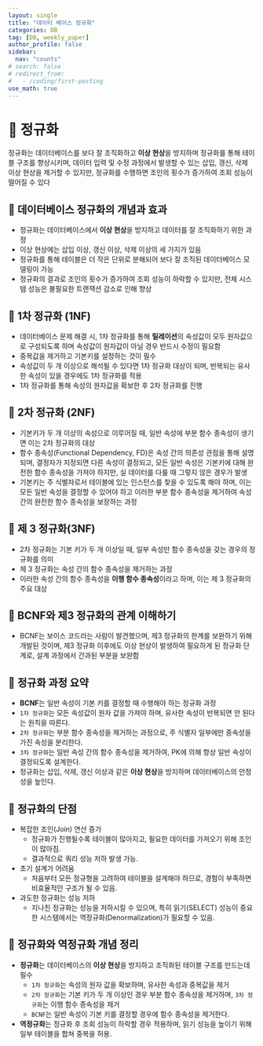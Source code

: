 ```yaml
---
layout: single
title: "데이터 베이스 정규화"
categories: DB
tag: [DB, weekly_paper]
author_profile: false
sidebar:
  nav: "counts"
# search: false
# redirect_from:
#   - /coding/first-posting
use_math: true
---
```


# 👑 정규화

정규화는 데이터베이스를 보다 잘 조직화하고 **이상 현상**을 방지하며 정규화를 통해 테이블 구조를 향상시키며, 데이터 입력 및 수정 과정에서 발생할 수 있는 삽입, 갱신, 삭제 이상 현상을 제거할 수 있지만, 정규화를 수행하면 조인의 횟수가 증가하여 조회 성능이 떨어질 수 있다

## 🌟 데이터베이스 정규화의 개념과 효과

- 정규화는 데이터베이스에서 **이상 현상**을 방지하고 데이터를 잘 조직화하기 위한 과정
- 이상 현상에는 삽입 이상, 갱신 이상, 삭제 이상의 세 가지가 있음
- 정규화를 통해 테이블은 더 작은 단위로 분해되어 보다 잘 조직된 데이터베이스 모델링이 가능
- 정규화의 결과로 조인의 횟수가 증가하여 조회 성능이 하락할 수 있지만, 전체 시스템 성능은 불필요한 트랜잭션 감소로 인해 향상

## 🌟 1차 정규화 (1NF)

- 데이터베이스 문제 해결 시, 1차 정규화를 통해 **릴레이션**의 속성값이 모두 원자값으로 구성되도록 하며 속성값이 원자값이 아닐 경우 반드시 수정이 필요함
- 중복값을 제거하고 기본키를 설정하는 것이 필수
- 속성값이 두 개 이상으로 해석될 수 있다면 1차 정규화 대상이 되며, 반복되는 유사한 속성이 있을 경우에도 1차 정규화를 적용
- 1차 정규화를 통해 속성의 원자값을 확보한 후 2차 정규화를 진행

## 🌟 2차 정규화 (2NF)

- 기본키가 두 개 이상의 속성으로 이루어질 때, 일반 속성에 부분 함수 종속성이 생기면 이는 2차 정규화의 대상
- 함수 종속성(Functional Dependency, FD)은 속성 간의 의존성 관점을 통해 설명되며, 결정자가 지정되면 다른 속성이 결정되고, 모든 일반 속성은 기본키에 대해 완전한 함수 종속성을 가져야 하지만, 실 데이터를 다룰 때 그렇지 않은 경우가 발생
- 기본키는 주 식별자로서 테이블에 있는 인스턴스를 찾을 수 있도록 해야 하며, 이는 모든 일반 속성을 결정할 수 있어야 하고 이러한 부분 함수 종속성을 제거하여 속성 간의 완전한 함수 종속성을 보장하는 과정

## 🌟 제 3 정규화(3NF)

- 2차 정규화는 기본 키가 두 개 이상일 때, 일부 속성만 함수 종속성을 갖는 경우의 정규화를 의미
- 제 3 정규화는 속성 간의 함수 종속성을 제거하는 과정
- 이러한 속성 간의 함수 종속성을 **이행 함수 종속성**이라고 하며, 이는 제 3 정규화의 주요 대상

## 🌟 BCNF와 제3 정규화의 관계 이해하기

- BCNF는 보이스 코드라는 사람이 발견했으며, 제3 정규화의 한계를 보완하기 위해 개발된 것이며, 제3 정규화 이후에도 이상 현상이 발생하여 필요하게 된 정규화 단계로, 설계 과정에서 간과된 부분을 보완함

## 🌟 정규화 과정 요약

- **BCNF**는 일반 속성이 기본 키를 결정할 때 수행해야 하는 정규화 과정
- `1차 정규화`는 모든 속성값이 원자 값을 가져야 하며, 유사한 속성이 반복되면 안 된다는 원칙을 따른다.
- `2차 정규화`는 부분 함수 종속성을 제거하는 과정으로, 주 식별자 일부에만 종속성을 가진 속성을 분리한다.
- `3차 정규화`는 일반 속성 간의 함수 종속성을 제거하여, PK에 의해 항상 일반 속성이 결정되도록 설계한다.
- 정규화는 삽입, 삭제, 갱신 이상과 같은 **이상 현상**을 방지하며 데이터베이스의 안정성을 높인다.

## 🌟 정규화의 단점

- 복잡한 조인(Join) 연산 증가
  - 정규화가 진행될수록 테이블이 많아지고, 필요한 데이터를 가져오기 위해 조인이 많아짐.
  - 결과적으로 쿼리 성능 저하 발생 가능.
- 초기 설계가 어려움
  - 처음부터 모든 정규형을 고려하여 테이블을 설계해야 하므로, 경험이 부족하면 비효율적인 구조가 될 수 있음.
- 과도한 정규화는 성능 저하
  - 지나친 정규화는 성능을 저하시킬 수 있으며, 특히 읽기(SELECT) 성능이 중요한 시스템에서는 역정규화(Denormalization)가 필요할 수 있음.

## 🌟 정규화와 역정규화 개념 정리

- **정규화**는 데이터베이스의 **이상 현상**을 방지하고 조직화된 테이블 구조를 만드는데 필수
  - `1차 정규화`는 속성의 원자 값을 확보하며, 유사한 속성과 중복값을 제거
  - `2차 정규화`는 기본 키가 두 개 이상인 경우 부분 함수 종속성을 제거하며, `3차 정규화`는 이행 함수 종속성을 제거
  - `BCNF`는 일반 속성이 기본 키를 결정할 경우에 함수 종속성을 제거한다.
- **역정규화**는 정규화 후 조회 성능이 하락할 경우 적용하며, 읽기 성능을 높이기 위해 일부 테이블을 합쳐 중복을 허용.
